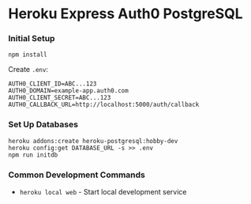 # Heroku Express Auth0 PostgreSQL

### Initial Setup

```
npm install
```

Create `.env`:
```
AUTH0_CLIENT_ID=ABC...123
AUTH0_DOMAIN=example-app.auth0.com
AUTH0_CLIENT_SECRET=ABC...123
AUTH0_CALLBACK_URL=http://localhost:5000/auth/callback
```


### Set Up Databases


```
heroku addons:create heroku-postgresql:hobby-dev
heroku config:get DATABASE_URL -s >> .env
npm run initdb
```


### Common Development Commands


- `heroku local web` - Start local development service


